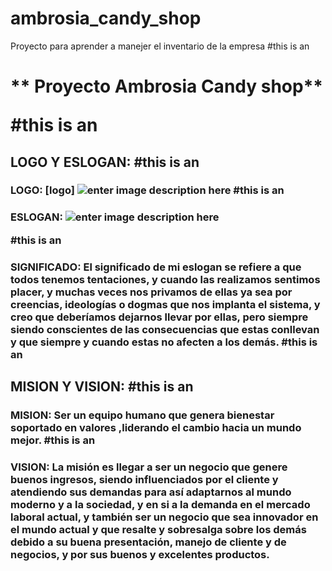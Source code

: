 # ambrosia_candy_shop
Proyecto para aprender a manejer el inventario de la empresa
#this is an <h1> ** Proyecto Ambrosia Candy shop**

#this is an <h2> LOGO Y ESLOGAN: 
#this is an <h3> LOGO:
[logo]
![enter image description here](https://lh3.googleusercontent.com/fjZZXtJ84Dh9QtXtmYdFhupmR-82TOiIwcOEvEz3P6MqYMMK9XFB2op9WIGRxoiKiwbZ2oJjfls)
#this is an <h3> ESLOGAN:
![enter image description here](https://lh3.googleusercontent.com/htjXZ6ThpmOA-z991y86VSKoWi6tnaEELsP3HRfwechlJxER8aFeE-mMvtnOMhVtmdWa77OlOiY)

#this is an <h3>SIGNIFICADO: El significado de mi eslogan se refiere a que todos tenemos tentaciones, y cuando las realizamos sentimos placer, y muchas veces nos privamos de ellas ya sea por creencias, ideologías o dogmas que nos implanta el sistema, y creo que deberíamos dejarnos llevar por ellas, pero siempre siendo conscientes de las consecuencias que estas conllevan y que siempre y cuando estas no afecten a los demás.
#this is an <h2> MISION Y VISION:
#this is an <h3> MISION: Ser un equipo humano que genera bienestar soportado en valores ,liderando el cambio hacia un mundo mejor.
#this is an <h3> VISION: La misión es llegar a ser un negocio que genere buenos ingresos, siendo influenciados por el cliente y atendiendo sus demandas para así adaptarnos al mundo moderno y a la sociedad, y en si a la demanda en el mercado laboral actual, y también ser un negocio que sea innovador en el mundo actual y que resalte y sobresalga sobre los demás debido a su buena presentación, manejo de cliente y de negocios, y por sus buenos y excelentes productos.
